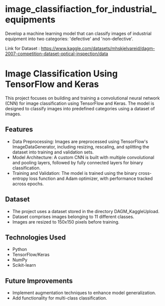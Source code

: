 # image_classifiaction_for_industrial_equipments
Develop a machine learning model that can classify images of industrial equipment into two categories: 'defective' and 'non-defective'.

Link for Dataset : https://www.kaggle.com/datasets/mhskjelvareid/dagm-2007-competition-dataset-optical-inspection/data

# Image Classification Using TensorFlow and Keras
This project focuses on building and training a convolutional neural network (CNN) for image classification using TensorFlow and Keras. The model is designed to classify images into predefined categories using a dataset of images.

## Features
* Data Preprocessing: Images are preprocessed using TensorFlow's ImageDataGenerator, including resizing, rescaling, and splitting the dataset into training and validation sets.
* Model Architecture: A custom CNN is built with multiple convolutional and pooling layers, followed by fully connected layers for binary classification.
* Training and Validation: The model is trained using the binary cross-entropy loss function and Adam optimizer, with performance tracked across epochs.

## Dataset
* The project uses a dataset stored in the directory DAGM_KaggleUpload.
* Dataset comprises images belonging to 11 different classes.
* Images are resized to 150x150 pixels before training.

## Technologies Used
* Python
* TensorFlow/Keras
* NumPy
* Scikit-learn

## Future Improvements
* Implement augmentation techniques to enhance model generalization.
* Add functionality for multi-class classification.
